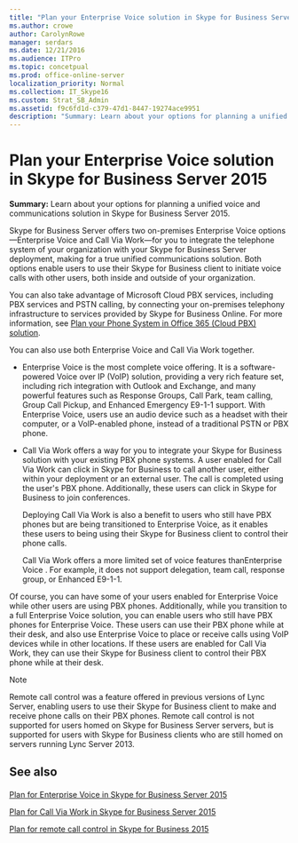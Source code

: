 ```yaml
---
title: "Plan your Enterprise Voice solution in Skype for Business Server 2015"
ms.author: crowe
author: CarolynRowe
manager: serdars
ms.date: 12/21/2016
ms.audience: ITPro
ms.topic: concetpual
ms.prod: office-online-server
localization_priority: Normal
ms.collection: IT_Skype16
ms.custom: Strat_SB_Admin
ms.assetid: f9c6fd1d-c379-47d1-8447-19274ace9951
description: "Summary: Learn about your options for planning a unified voice and communications solution in Skype for Business Server 2015."
---
```


# Plan your Enterprise Voice solution in Skype for Business Server 2015
 
**Summary:** Learn about your options for planning a unified voice and communications solution in Skype for Business Server 2015.
  
Skype for Business Server offers two on-premises Enterprise Voice options—Enterprise Voice and Call Via Work—for you to integrate the telephone system of your organization with your Skype for Business Server deployment, making for a true unified communications solution. Both options enable users to use their Skype for Business client to initiate voice calls with other users, both inside and outside of your organization.
  
You can also take advantage of Microsoft Cloud PBX services, including PBX services and PSTN calling, by connecting your on-premises telephony infrastructure to services provided by Skype for Business Online. For more information, see [Plan your Phone System in Office 365 (Cloud PBX) solution](../../skype-for-business-hybrid-solutions/plan-your-phone-system-cloud-pbx-solution/plan-your-phone-system-cloud-pbx-solution.md).
  
You can also use both Enterprise Voice and Call Via Work together.
  
- Enterprise Voice is the most complete voice offering. It is a software-powered Voice over IP (VoIP) solution, providing a very rich feature set, including rich integration with Outlook and Exchange, and many powerful features such as Response Groups, Call Park, team calling, Group Call Pickup, and Enhanced Emergency E9-1-1 support. With Enterprise Voice, users use an audio device such as a headset with their computer, or a VoIP-enabled phone, instead of a traditional PSTN or PBX phone.
    
- Call Via Work offers a way for you to integrate your Skype for Business solution with your existing PBX phone systems. A user enabled for Call Via Work can click in Skype for Business to call another user, either within your deployment or an external user. The call is completed using the user's PBX phone. Additionally, these users can click in Skype for Business to join conferences.
    
    Deploying Call Via Work is also a benefit to users who still have PBX phones but are being transitioned to Enterprise Voice, as it enables these users to being using their Skype for Business client to control their phone calls.
    
     Call Via Work offers a more limited set of voice features thanEnterprise Voice . For example, it does not support delegation, team call, response group, or Enhanced E9-1-1.
    
Of course, you can have some of your users enabled for Enterprise Voice while other users are using PBX phones. Additionally, while you transition to a full Enterprise Voice solution, you can enable users who still have PBX phones for Enterprise Voice. These users can use their PBX phone while at their desk, and also use Enterprise Voice to place or receive calls using VoIP devices while in other locations. If these users are enabled for Call Via Work, they can use their Skype for Business client to control their PBX phone while at their desk.
  
> [!NOTE]
> Remote call control was a feature offered in previous versions of Lync Server, enabling users to use their Skype for Business client to make and receive phone calls on their PBX phones. Remote call control is not supported for users homed on Skype for Business Server servers, but is supported for users with Skype for Business clients who are still homed on servers running Lync Server 2013. 
  
## See also

#### 

[Plan for Enterprise Voice in Skype for Business Server 2015](enterprise-voice.md)
  
[Plan for Call Via Work in Skype for Business Server 2015](call-via-work.md)
  
[Plan for remote call control in Skype for Business 2015](remote-call-control.md)

